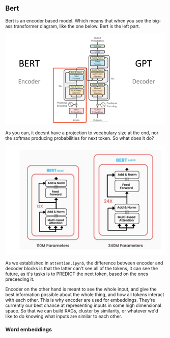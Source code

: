 ## Bert

Bert is an encoder based model. Which means that when you see the big-ass transformer diagram, like the one below. Bert is the left part. 

![alt text](images/bert_transformer.png)

As you can, it doesnt have a projection to vocabulary size at the end, nor the softmax producing probabilities for next token. So what does it do?

![alt text](images/bert.png)

As we established in `attention.ipynb`, the difference between encoder and decoder blocks is that the latter can't see all of the tokens, it can see the future, as it's tasks is to PREDICT the next token, based on the ones preceeding it. 

Encoder on the other hand is meant to see the whole input, and give the best information possible about the whole thing, and how all tokens interact with each other. This is why encoder are used for embeddings. They're currently our best chance at representing inputs in some high dimensional space. So that we can build RAGs, cluster by similarity, or whatever we'd like to do knowing what inputs are similar to each other. 

### Word embeddings

